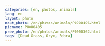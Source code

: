 ```yaml
---
categories: [en, photos, animals]
lang: en
layout: photo
next_photo: /en/photos/animals/P0000406.html
picname: P0000405
prev_photo: /en/photos/animals/P0000362.html
tags: [Dead Grass, Oryx, Zebra]
---
```

